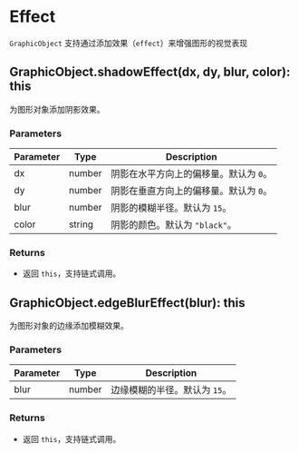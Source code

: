 # Effect

`GraphicObject` 支持通过添加效果（`effect`）来增强图形的视觉表现

## GraphicObject.shadowEffect(dx, dy, blur, color): this

为图形对象添加阴影效果。

### Parameters

| Parameter | Type     | Description                            |
| --------- | -------- | -------------------------------------- |
| dx      | number | 阴影在水平方向上的偏移量。默认为 `0`。 |
| dy      | number | 阴影在垂直方向上的偏移量。默认为 `0`。 |
| blur    | number | 阴影的模糊半径。默认为 `15`。          |
| color   | string | 阴影的颜色。默认为 `"black"`。         |

### Returns

- 返回 `this`，支持链式调用。

## GraphicObject.edgeBlurEffect(blur): this

为图形对象的边缘添加模糊效果。

### Parameters

| Parameter | Type     | Description                   |
| --------- | -------- | ----------------------------- |
| blur    | number | 边缘模糊的半径。默认为 `15`。 |

### Returns

- 返回 `this`，支持链式调用。
